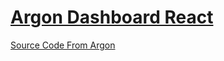# [Argon Dashboard React](https://demos.creative-tim.com/argon-dashboard-react?ref=adr-github-readme)

[Source Code From Argon](https://github.com/creativetimofficial/react-redux-firebase-rds-tutorial/tree/master/Part%201/argon-dashboard-react)